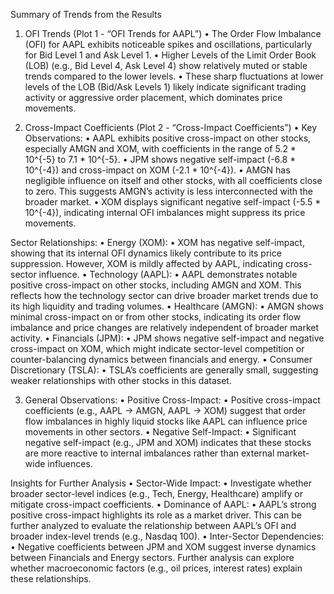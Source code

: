 Summary of Trends from the Results

1. OFI Trends (Plot 1 - “OFI Trends for AAPL”)
	•	The Order Flow Imbalance (OFI) for AAPL exhibits noticeable spikes and oscillations, particularly for Bid Level 1 and Ask Level 1.
	•	Higher Levels of the Limit Order Book (LOB) (e.g., Bid Level 4, Ask Level 4) show relatively muted or stable trends compared to the lower levels.
	•	These sharp fluctuations at lower levels of the LOB (Bid/Ask Levels 1) likely indicate significant trading activity or aggressive order placement, which dominates price movements.

2. Cross-Impact Coefficients (Plot 2 - “Cross-Impact Coefficients”)
	•	Key Observations:
	•	AAPL exhibits positive cross-impact on other stocks, especially AMGN and XOM, with coefficients in the range of 5.2 * 10^{-5} to 7.1 * 10^{-5}.
	•	JPM shows negative self-impact (-6.8 * 10^{-4}) and cross-impact on XOM (-2.1 * 10^{-4}).
	•	AMGN has negligible influence on itself and other stocks, with all coefficients close to zero. This suggests AMGN’s activity is less interconnected with the broader market.
	•	XOM displays significant negative self-impact (-5.5 * 10^{-4}), indicating internal OFI imbalances might suppress its price movements.

Sector Relationships:
	•	Energy (XOM):
	•	XOM has negative self-impact, showing that its internal OFI dynamics likely contribute to its price suppression. However, XOM is mildly affected by AAPL, indicating cross-sector influence.
	•	Technology (AAPL):
	•	AAPL demonstrates notable positive cross-impact on other stocks, including AMGN and XOM. This reflects how the technology sector can drive broader market trends due to its high liquidity and trading volumes.
	•	Healthcare (AMGN):
	•	AMGN shows minimal cross-impact on or from other stocks, indicating its order flow imbalance and price changes are relatively independent of broader market activity.
	•	Financials (JPM):
	•	JPM shows negative self-impact and negative cross-impact on XOM, which might indicate sector-level competition or counter-balancing dynamics between financials and energy.
	•	Consumer Discretionary (TSLA):
	•	TSLA’s coefficients are generally small, suggesting weaker relationships with other stocks in this dataset.

3. General Observations:
	•	Positive Cross-Impact:
	•	Positive cross-impact coefficients (e.g., AAPL → AMGN, AAPL → XOM) suggest that order flow imbalances in highly liquid stocks like AAPL can influence price movements in other sectors.
	•	Negative Self-Impact:
	•	Significant negative self-impact (e.g., JPM and XOM) indicates that these stocks are more reactive to internal imbalances rather than external market-wide influences.

Insights for Further Analysis
	•	Sector-Wide Impact:
	•	Investigate whether broader sector-level indices (e.g., Tech, Energy, Healthcare) amplify or mitigate cross-impact coefficients.
	•	Dominance of AAPL:
	•	AAPL’s strong positive cross-impact highlights its role as a market driver. This can be further analyzed to evaluate the relationship between AAPL’s OFI and broader index-level trends (e.g., Nasdaq 100).
	•	Inter-Sector Dependencies:
	•	Negative coefficients between JPM and XOM suggest inverse dynamics between Financials and Energy sectors. Further analysis can explore whether macroeconomic factors (e.g., oil prices, interest rates) explain these relationships.
